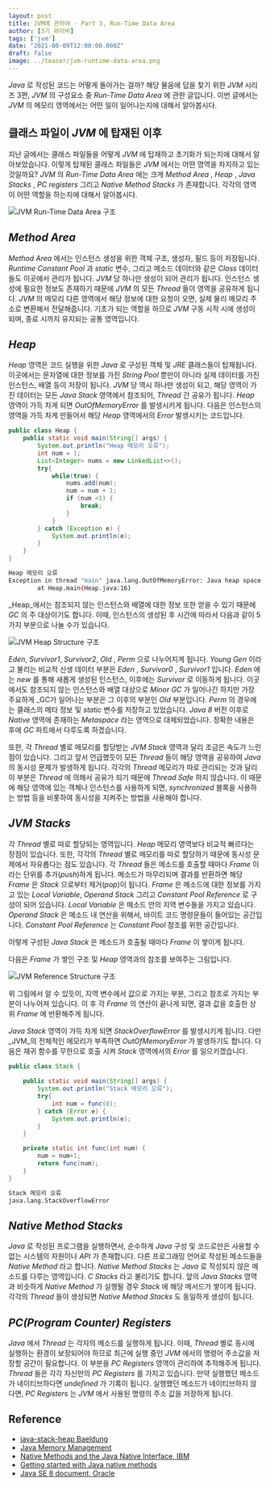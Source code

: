 ```yaml
---
layout: post  
title: JVM에 관하여 - Part 3, Run-Time Data Area
author: [3기_와이비]  
tags: ['jvm']  
date: "2021-08-09T12:00:00.000Z"  
draft: false  
image: ../teaser/jvm-runtime-data-area.png
---
```


_Java_ 로 작성된 코드는 어떻게 돌아가는 걸까? 해당 물음에 답을 찾기 위한 _JVM_ 시리즈 3편, _JVM_ 의 구성요소 중 _Run-Time Data Area_ 에 관한 글입니다.
이번 글에서는 _JVM_ 의 메모리 영역에서는 어떤 일이 일어나는지에 대해서 알아봅시다.

## 클래스 파일이 _JVM_ 에 탑재된 이후
지난 글에서는 클래스 파일들을 어떻게 _JVM_ 에 탑재하고 초기화가 되는지에 대해서 알아보았습니다. 
이렇게 탑재된 클래스 파일들은 _JVM_ 에서는 어떤 영역을 차지하고 있는 것일까요? 
_JVM_ 의 _Run-Time Data Area_ 에는 크게 _Method Area_ , _Heap_ , _Java Stacks_ , _PC registers_ 그리고 _Native Method Stacks_ 가 존재합니다. 
각각의 영역이 어떤 역할을 하는지에 대해서 알아봅시다.

![JVM Run-Time Data Area 구조](../images/2021-08-09-jvm-runtime-data-area-structure.png)

## _Method Area_
_Method Area_ 에서는 인스턴스 생성을 위한 객체 구조, 생성자, 필드 등이 저장됩니다.
_Runtime Constant Pool_ 과 _static_ 변수, 그리고 메소드 데이터와 같은 _Class_ 데이터들도 이곳에서 관리가 됩니다.
_JVM_ 당 하나만 생성이 되어 관리가 됩니다.
인스턴스 생성에 필요한 정보도 존재하기 때문에 _JVM_ 의 모든 _Thread_ 들이 영역을 공유하게 됩니다.
_JVM_ 의 메모리 다른 영역에서 해당 정보에 대한 요청이 오면, 실제 물리 메모리 주소로 변환해서 전달해줍니다.
기초가 되는 역할을 하므로 _JVM_ 구동 시작 시에 생성이 되며, 종료 시까지 유지되는 공통 영역입니다.

## _Heap_
_Heap_ 영역은 코드 실행을 위한 _Java_ 로 구성된 객체 및 _JRE_ 클래스들이 탑재됩니다.
이곳에서는 문자열에 대한 정보를 가진 _String Pool_ 뿐만이 아니라 실제 데이터를 가진 인스턴스, 배열 등이 저장이 됩니다.
_JVM_ 당 역시 하나만 생성이 되고, 해당 영역이 가진 데이터는 모든 _Java Stack_ 영역에서 참조되어, _Thread_ 간 공유가 됩니다.
_Heap_ 영역이 가득 차게 되면 _OutOfMemoryError_ 를 발생시키게 됩니다.
다음은 인스턴스의 영역을 가득 차게 만들어서 해당 _Heap_ 영역에서의 _Error_ 발생시키는 코드입니다.

```java
public class Heap {
    public static void main(String[] args) {
        System.out.println("Heap 메모리 오류");
        int num = 1;
        List<Integer> nums = new LinkedList<>();
        try{
            while(true) {
                nums.add(num);
                num = num + 1;
                if (num <1) {
                    break;
                }
            }
        } catch (Exception e) {
            System.out.println(e);
        }
    }
}
```

```bash
Heap 메모리 오류
Exception in thread "main" java.lang.OutOfMemoryError: Java heap space
        at Heap.main(Heap.java:16)
```

_Heap_에서는 참조되지 않는 인스턴스와 배열에 대한 정보 또한 얻을 수 있기 때문에 _GC_ 의 주 대상이기도 합니다.
이때, 인스턴스의 생성된 후 시간에 따라서 다음과 같이 5가지 부분으로 나눌 수가 있습니다. 

![JVM Heap Structure 구조](../images/2021-08-09-jvm-heap-structure.png)

_Eden_, _Survivor1_, _Survivor2_, _Old_ , _Perm_ 으로 나누어지게 됩니다.
_Young Gen_ 이라고 불리는 비교적 신생 데이터 부분은 _Eden_ , _Survivor0_ , _Survivor1_ 입니다.
_Eden_ 에는 _new_ 를 통해 새롭게 생성된 인스턴스, 이후에는 _Survivor_ 로 이동하게 됩니다. 
이곳에서도 참조되지 않는 인스턴스와 배열 대상으로 _Minor GC_ 가 일어나긴 하지만 가장 주요하게 _GC가 일어나는 부분은 그 이후의 부분인 _Old_ 부분입니다.
_Perm_ 의 경우에는 클래스의 메타 정보 및 _static_ 변수를 저장하고 있었습니다.
_Java 8_ 버전 이후로 _Native_ 영역에 존재하는 _Metaspace_ 라는 영역으로 대체되었습니다.
정확한 내용은 후에 _GC_ 파트에서 다루도록 하겠습니다.

또한, 각 _Thread_ 별로 메모리를 할당받는 _JVM Stack_ 영역과 달리 조금은 속도가 느린 점이 있습니다.
그리고 앞서 언급했듯이 모든 _Thread_ 들이 해당 영역을 공유하여 _Java_ 의 동시성 문제가 발생하게 됩니다.
각각의 _Thread_ 메모리가 따로 관리되는 것과 달리 이 부분은 _Thread_ 에 의해서 공유가 되기 때문에 _Thread Safe_ 하지 않습니다. 
이 때문에 해당 영역에 있는 객체나 인스턴스를 사용하게 되면, _synchronized_ 블록을 사용하는 방법 등을 비롯하여 동시성을 지켜주는 방법을 사용해야 합니다.

## _JVM Stacks_
각 _Thread_ 별로 따로 할당되는 영역입니다. _Heap_ 메모리 영역보다 비교적 빠르다는 장점이 있습니다. 
또한, 각각의 _Thread_ 별로 메모리를 따로 할당하기 때문에 동시성 문제에서 자유롭다는 점도 있습니다. 
각 _Thread_ 들은 메소드를 호출할 때마다 _Frame_ 이라는 단위를 추가(_push_)하게 됩니다.
메소드가 마무리되며 결과를 반환하면 해당 _Frame_ 은 _Stack_ 으로부터 제거(_pop_)이 됩니다.
_Frame_ 은 메소드에 대한 정보를 가지고 있는 _Local Variable_, _Operand Stack_ 그리고 _Constant Pool Reference_ 로 구성이 되어 있습니다.
_Local Variable_ 은 메소드 안의 지역 변수들을 가지고 있습니다.
_Operand Stack_ 은 메소드 내 연산을 위해서, 바이트 코드 명령문들이 들어있는 공간입니다.
_Constant Pool Reference_ 는 _Constant Pool_ 참조를 위한 공간입니다.

이렇게 구성된 _Java Stack_ 은 메소드가 호출될 때마다 _Frame_ 이 쌓이게 됩니다.

다음은 _Frame_ 가 쌓인 구조 및 _Heap_ 영역과의 참조를 보여주는 그림입니다. 

![JVM Reference Structure 구조](../images/2021-08-09-jvm-reference-structure.png)

위 그림에서 알 수 있듯이, 지역 변수에서 값으로 가지는 부분, 그리고 참조로 가지는 부분이 나누어져 있습니다.
이 후 각 _Frame_ 의 연산이 끝나게 되면, 결과 값을 호출한 상위 _Frame_ 에 반환해주게 됩니다.  

_Java Stack_ 영역이 가득 차게 되면 _StackOverflowError_ 를 발생시키게 됩니다.
다만 _JVM_의 전체적인 메모리가 부족하면 _OutOfMemoryError_ 가 발생하기도 합니다.
다음은 재귀 함수를 무한으로 호출 시켜 _Stack_ 영역에서의 _Error_ 를 일으키겠습니다.

```java
public class Stack {
    
    public static void main(String[] args) {
        System.out.println("Stack 메모리 오류");
        try{
            int num = func(0);
        } catch (Error e) {
            System.out.println(e);
        }
    }

    private static int func(int num) {
        num = num+1;
        return func(num);
    }
}
```

```bash
Stack 메모리 오류
java.lang.StackOverflowError
```

## _Native Method Stacks_
_Java_ 로 작성된 프로그램을 실행하면서, 순수하게 _Java_ 구성 및 코드로만은 사용할 수 없는 시스템의 자원이나 _API_ 가 존재합니다.
다른 프로그래밍 언어로 작성된 메소드들을 _Native Method_ 라고 합니다.
_Native Method Stacks_ 는 _Java_ 로 작성되지 않은 메소드를 다루는 영역입니다. _C Stacks_ 라고 불리기도 합니다.
앞의 _Java Stacks_ 영역과 비슷하게 _Native Method_ 가 실행될 경우 _Stack_ 에 해당 메서드가 쌓이게 됩니다.
각각의 _Thread_ 들이 생성되면 _Native Method Stacks_ 도 동일하게 생성이 됩니다.

## _PC(Program Counter) Registers_
_Java_ 에서 _Thread_ 는 각자의 메소드를 실행하게 됩니다. 
이때, _Thread_ 별로 동시에 실행하는 환경이 보장되어야 하므로 최근에 실행 중인 _JVM_ 에서의 명령어 주소값을 저장할 공간이 필요합니다.
이 부분을 _PC Registers_ 영역이 관리하여 추적해주게 됩니다.  _Thread_ 들은 각각 자신만의 _PC Registers_ 를 가지고 있습니다. 
만약 실행했던 메소드가 네이티브하다면 _undefined_ 가 기록이 됩니다. 
실행했던 메소드가 네이티브하지 않다면, _PC Registers_ 는 _JVM_ 에서 사용된 명령의 주소 값을 저장하게 됩니다.

## Reference

- [java-stack-heap Baeldung](https://www.baeldung.com/java-stack-heap)
- [Java Memory Management](https://www.geeksforgeeks.org/java-memory-management/)
- [Native Methods and the Java Native Interface, IBM](https://www.ibm.com/docs/en/i/7.2?topic=languages-native-methods-java-native-interface)
- [Getting started with Java native methods](https://www.ibm.com/docs/en/i/7.2?topic=interface-getting-started-java-native-methods)  
- [Java SE 8 document, Oracle](https://docs.oracle.com/javase/specs/jvms/se8/html/jvms-2.html)
